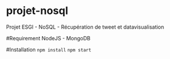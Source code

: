 # projet-nosql
Projet ESGI - NoSQL - Récupération de tweet et datavisualisation

#Requirement
NodeJS - MongoDB

#Installation
`npm install`
`npm start`
